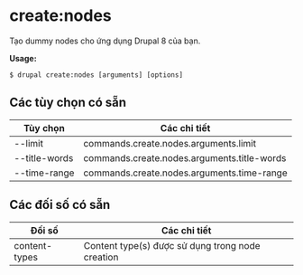 # create:nodes
Tạo dummy nodes cho ứng dụng Drupal 8 của bạn.

**Usage:**
```
$ drupal create:nodes [arguments] [options]
```

## Các tùy chọn có sẵn
Tùy chọn | Các chi tiết
-------|-------------
--limit | commands.create.nodes.arguments.limit
--title-words | commands.create.nodes.arguments.title-words
--time-range | commands.create.nodes.arguments.time-range

## Các đối số có sẵn
Đối số | Các chi tiết
---------|-------------
content-types | Content type(s) được sử dụng trong node creation

